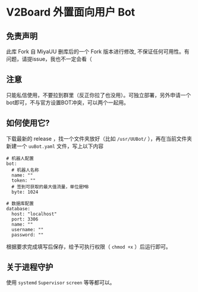 # V2Board 外置面向用户 Bot

## 免责声明
此库 Fork 自 MiyaUU 删库后的一个 Fork 版本进行修改, 不保证任何可用性。有问题，请提issue，我也不一定会看（

## 注意
只能私信使用，不要拉到群里（反正你拉了也没用）。可独立部署，另外申请一个bot即可，不与官方设置BOT冲突，可以两个一起用。

## 如何使用它?

下载最新的 release ，找一个文件夹放好（比如 `/usr/UUBot/` ），再在当前文件夹新建一个 `uuBot.yaml` 文件，写上以下内容

```shell
# 机器人配置
bot:
  # 机器人名称
  name: ""
  token: ""
  # 签到可获取的最大值流量，单位是MB
  byte: 1024
  
# 数据库配置
database:
  host: "localhost"
  port: 3306
  name: ""
  username: ""
  password: ""
```

根据要求完成填写后保存，给予可执行权限（ `chmod +x` ）后运行即可。

## 关于进程守护
使用 `systemd` `Supervisor` `screen` 等等都可以。